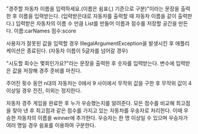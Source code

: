 "경주할 자동차 이름을 입력하세요.(이름은 쉼표(,) 기준으로 구분)"이라는 문장을 출력한 후 이름을 입력받는다.
(입력받은대로 자동차를 출력할 때 자동차 이름을 같이 출력한다.)
입력받은 자동차의 이름 수 만큼 List를 만들어 이름과 점수를 저장할 공간을 만든다.
이름:carNames  점수:score

사용자가 잘못된 값을 입력할 경우 IllegalArgumentException을 발생시킨 후 애플리케이션은 종료된다.
(자동차 이름이 5글자를 넘어갈 경우)

"시도할 회수는 몇회인가요?"라는 문장을 출력한 후 숫자를 입력받는다.
변수에 입력받은 값을 저장해 경주 준비를 마친다.

주어진 횟수 동안 n대의 자동차는 
0에서 9 사이에서 무작위 값을 구한 후 무작위 값이 4 이상일 경우 전진, 이외는 정지한다.

자동차 경주 게임을 완료한 후 누가 우승했는지를 알려준다. 모든 점수를 비교해 최고점을 찾아 낸 후 
최고점과 같은 점수를 가지고 있는 자동차를 우승자로 처리한다. 이때 우승한 자동차의 이름을 winner에 추가한다.
우승자는 한 명 이상일 수 있으며 우승자가 여러 명일 경우 쉼표를 이용하여 구분한다.

